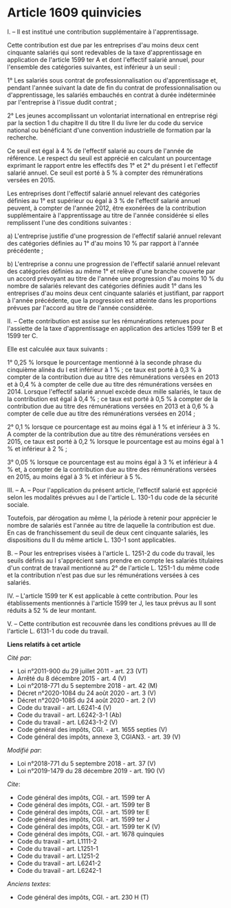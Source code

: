 # Article 1609 quinvicies

I. – Il est institué une contribution supplémentaire à l'apprentissage.

Cette contribution est due par les entreprises d'au moins deux cent cinquante salariés qui sont redevables de la taxe
d'apprentissage en application de l'article 1599 ter A et dont l'effectif salarié annuel, pour l'ensemble des catégories
suivantes, est inférieur à un seuil :

1° Les salariés sous contrat de professionnalisation ou d'apprentissage et, pendant l'année suivant la date de fin du contrat
de professionnalisation ou d'apprentissage, les salariés embauchés en contrat à durée indéterminée par l'entreprise à l'issue
dudit contrat ;

2° Les jeunes accomplissant un volontariat international en entreprise régi par la section 1 du chapitre II du titre II du
livre Ier du code du service national ou bénéficiant d'une convention industrielle de formation par la recherche.

Ce seuil est égal à 4 % de l'effectif salarié au cours de l'année de référence. Le respect du seuil est apprécié en calculant
un pourcentage exprimant le rapport entre les effectifs des 1° et 2° du présent I et l'effectif salarié annuel. Ce seuil est
porté à 5 % à compter des rémunérations versées en 2015.

Les entreprises dont l'effectif salarié annuel relevant des catégories définies au 1° est supérieur ou égal à 3 % de
l'effectif salarié annuel peuvent, à compter de l'année 2012, être exonérées de la contribution supplémentaire à
l'apprentissage au titre de l'année considérée si elles remplissent l'une des conditions suivantes :

a) L'entreprise justifie d'une progression de l'effectif salarié annuel relevant des catégories définies au 1° d'au moins 10
% par rapport à l'année précédente ;

b) L'entreprise a connu une progression de l'effectif salarié annuel relevant des catégories définies au même 1° et relève
d'une branche couverte par un accord prévoyant au titre de l'année une progression d'au moins 10 % du nombre de salariés
relevant des catégories définies audit 1° dans les entreprises d'au moins deux cent cinquante salariés et justifiant, par
rapport à l'année précédente, que la progression est atteinte dans les proportions prévues par l'accord au titre de l'année
considérée.

II. – Cette contribution est assise sur les rémunérations retenues pour l'assiette de la taxe d'apprentissage en application
des articles 1599 ter B et 1599 ter C.

Elle est calculée aux taux suivants :

1° 0,25 % lorsque le pourcentage mentionné à la seconde phrase du cinquième alinéa du I est inférieur à 1 % ; ce taux est
porté à 0,3 % à compter de la contribution due au titre des rémunérations versées en 2013 et à 0,4 % à compter de celle due
au titre des rémunérations versées en 2014. Lorsque l'effectif salarié annuel excède deux mille salariés, le taux de la
contribution est égal à 0,4 % ; ce taux est porté à 0,5 % à compter de la contribution due au titre des rémunérations versées
en 2013 et à 0,6 % à compter de celle due au titre des rémunérations versées en 2014 ;

2° 0,1 % lorsque ce pourcentage est au moins égal à 1 % et inférieur à 3 %. A compter de la contribution due au titre des
rémunérations versées en 2015, ce taux est porté à 0,2 % lorsque le pourcentage est au moins égal à 1 % et inférieur à 2 % ;

3° 0,05 % lorsque ce pourcentage est au moins égal à 3 % et inférieur à 4 % et, à compter de la contribution due au titre des
rémunérations versées en 2015, au moins égal à 3 % et inférieur à 5 %.

III. – A. – Pour l'application du présent article, l'effectif salarié est apprécié selon les modalités prévues au I de
l'article L. 130-1 du code de la sécurité sociale.

Toutefois, par dérogation au même I, la période à retenir pour apprécier le nombre de salariés est l'année au titre de
laquelle la contribution est due. En cas de franchissement du seuil de deux cent cinquante salariés, les dispositions du II
du même article L. 130-1 sont applicables.

B. – Pour les entreprises visées à l'article L. 1251-2 du code du travail, les seuils définis au I s'apprécient sans prendre
en compte les salariés titulaires d'un contrat de travail mentionné au 2° de l'article L. 1251-1 du même code et la
contribution n'est pas due sur les rémunérations versées à ces salariés.

IV. – L'article 1599 ter K est applicable à cette contribution. Pour les établissements mentionnés à l'article 1599 ter J,
les taux prévus au II sont réduits à 52 % de leur montant.

V. – Cette contribution est recouvrée dans les conditions prévues au III de l'article L. 6131-1 du code du travail.

**Liens relatifs à cet article**

_Cité par_:

  - Loi n°2011-900 du 29 juillet 2011 - art. 23 (VT)
  - Arrêté du 8 décembre 2015 - art. 4 (V)
  - Loi n°2018-771 du 5 septembre 2018 - art. 42 (M)
  - Décret n°2020-1084 du 24 août 2020 - art. 3 (V)
  - Décret n°2020-1085 du 24 août 2020 - art. 2 (V)
  - Code du travail - art. L6241-4 (V)
  - Code du travail - art. L6242-3-1 (Ab)
  - Code du travail - art. L6243-1-2 (V)
  - Code général des impôts, CGI. - art. 1655 septies (V)
  - Code général des impôts, annexe 3, CGIAN3. - art. 39 (V)

_Modifié par_:

  - Loi n°2018-771 du 5 septembre 2018 - art. 37 (V)
  - Loi n°2019-1479 du 28 décembre 2019 - art. 190 (V)

_Cite_:

  - Code général des impôts, CGI. - art. 1599 ter A
  - Code général des impôts, CGI. - art. 1599 ter B
  - Code général des impôts, CGI. - art. 1599 ter E
  - Code général des impôts, CGI. - art. 1599 ter J
  - Code général des impôts, CGI. - art. 1599 ter K (V)
  - Code général des impôts, CGI. - art. 1678 quinquies
  - Code du travail - art. L1111-2
  - Code du travail - art. L1251-1
  - Code du travail - art. L1251-2
  - Code du travail - art. L6241-2
  - Code du travail - art. L6242-1

_Anciens textes_:

  - Code général des impôts, CGI. - art. 230 H (T)
